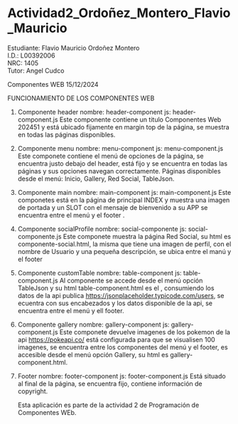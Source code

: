 # Actividad2_Ordoñez_Montero_Flavio_Mauricio
Estudiante: Flavio Mauricio Ordoñez Montero  
I.D.: L00392006  
NRC: 1405  
Tutor: Angel Cudco

Componentes WEB 15/12/2024

FUNCIONAMIENTO DE LOS COMPONENTES WEB
1. Componente header 
   nombre: header-component
   js: header-component.js
   Este componente contiene un titulo Componentes Web 202451 y está ubicado fijamente en margin top de la página, se muestra en todas las páginas disponibles.
   
2. Componente menu
     nombre: menu-component
     js: menu-component.js
     Este componete contiene el menú de opciones de la página, se encuentra justo debajo del header, está fijo y se encuentra en todas las páginas y sus opciones navegan correctamente.
     Páginas disponibles desde el menú: Inicio, Gallery, Red Social, TableJson.
   
3. Componente main
     nombre: main-component
     js: main-component.js
     Este componetes está en la página de principal INDEX y muestra una imagen de portada  y un SLOT con el mensaje de bienvenido a su APP se encuentra entre el menú y el footer .
   
4. Componente socialProfile
     nombre: social-componente
     js: social-componente.js
     Este componete muestra la página Red Social, su html es componente-social.html, la misma que tiene una imagen de perfil, con el nombre de Usuario y una pequeña descripción, se ubica entre el manú y el footer
   
5. Componente customTable
   nombre: table-component
   js: table-component.js
   Al componente se accede desde el menú opción TableJson y su html table-component.html es el , consumiendo los datos de la api publica https://jsonplaceholder.typicode.com/users,
   se ecuentra con sus encabezados y los datos disponible de la api, se encuentra entre el menú y ell footer.
    
6. Componente gallery
   nombre: gallery-component
   js: gallery-component.js
   Este componete devuelve imagenes de los pokemon de la api https://pokeapi.co/ está configurada para que se visualisen 100 imagenes,
   se encuentra entre los componentes del menú y el footer, es accesible desde el menú opción Gallery, su html es gallery-component.html.
   
11. Footer
    nombre: footer-component
    js: footer-component.js
    Está situado al final de la página, se encuentra fijo, contiene información de copyright.

    Esta aplicación es parte de la actividad 2 de Programación de Componentes WEb.   


